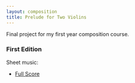 ```yaml
---
layout: composition
title: Prelude for Two Violins
---
```


Final project for my first year composition course.

### First Edition

Sheet music:

* [Full Score](/files/music/prelude-2-violins.pdf)